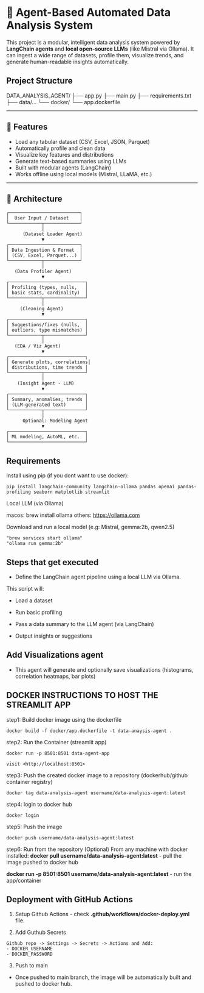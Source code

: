 # 🧠 Agent-Based Automated Data Analysis System

This project is a modular, intelligent data analysis system powered by **LangChain agents** and **local open-source LLMs** (like Mistral via Ollama). It can ingest a wide range of datasets, profile them, visualize trends, and generate human-readable insights automatically.

## Project Structure

DATA_ANALYSIS_AGENT/
├── app.py
├── main.py
├── requirements.txt
├── data/...
└── docker/
    └── app.dockerfile

---

## 📌 Features

- Load any tabular dataset (CSV, Excel, JSON, Parquet)
- Automatically profile and clean data
- Visualize key features and distributions
- Generate text-based summaries using LLMs
- Built with modular agents (LangChain)
- Works offline using local models (Mistral, LLaMA, etc.)

---

## 🧱 Architecture

```text
┌──────────────────────────┐
│  User Input / Dataset    │
└────────────┬─────────────┘
             │
      (Dataset Loader Agent)
             ▼
┌──────────────────────────┐
│ Data Ingestion & Format  │
│ (CSV, Excel, Parquet...) │
└────────────┬─────────────┘
             │
   (Data Profiler Agent)
             ▼
┌────────────────────────────┐
│ Profiling (types, nulls,   │
│ basic stats, cardinality)  │
└────────────┬───────────────┘
             │
     (Cleaning Agent)
             ▼
┌────────────────────────────┐
│ Suggestions/fixes (nulls,  │
│ outliers, type mismatches) │
└────────────┬───────────────┘
             │
   (EDA / Viz Agent)
             ▼
┌────────────────────────────┐
│ Generate plots, correlations│
│ distributions, time trends │
└────────────┬───────────────┘
             │
    (Insight Agent - LLM)
             ▼
┌────────────────────────────┐
│ Summary, anomalies, trends │
│ (LLM-generated text)       │
└────────────┬───────────────┘
             │
      Optional: Modeling Agent
             ▼
┌────────────────────────────┐
│ ML modeling, AutoML, etc.  │
└────────────────────────────┘
```

## Requirements

Install using pip (if you dont want to use docker):

```
pip install langchain-community langchain-ollama pandas openai pandas-profiling seaborn matplotlib streamlit
```

Local LLM (via Ollama)

macos: brew install ollama
others: <https://ollama.com>

Download and run a local model (e.g: Mistral, gemma:2b, qwen2.5)
```
"brew services start ollama"
"ollama run gemma:2b"
```
## Steps that get executed

- Define the LangChain agent pipeline using a local LLM via Ollama.

This script will:

- Load a dataset

- Run basic profiling

- Pass a data summary to the LLM agent (via LangChain)

- Output insights or suggestions

## Add Visualizations agent

- This agent will generate and optionally save visualizations (histograms, correlation heatmaps, bar plots)

## DOCKER INSTRUCTIONS TO HOST THE STREAMLIT APP

step1: Build docker image using the dockerfile
```
docker build -f docker/app.dockerfile -t data-anaysis-agent .
```  

step2: Run the Container (streamlit app)
```
docker run -p 8501:8501 data-agent-app
```
```
visit <http://localhost:8501>
```
step3: Push the created docker image to a repository (dockerhub/github container registry)
```
docker tag data-analysis-agent username/data-analysis-agent:latest
```

step4: login to docker hub
```
docker login
```

step5: Push the image
```
docker push username/data-analysis-agent:latest
```

step6: Run from the repository (Optional)
From any machine with docker installed:
**docker pull username/data-analysis-agent:latest** - pull the image pushed to docker hub

**docker run -p 8501:8501 username/data-analysis-agent:latest** - run the app/container

## Deployment with GitHub Actions

1. Setup Github Actions - check **.github/workflows/docker-deploy.yml** file.

2. Add Guthub Secrets

```
Github repo -> Settings -> Secrets -> Actions and Add:
- DOCKER_USERNAME
- DOCKER_PASSWORD
```

3. Push to main

- Once pushed to main branch, the image will be automatically built and pushed to docker hub.

